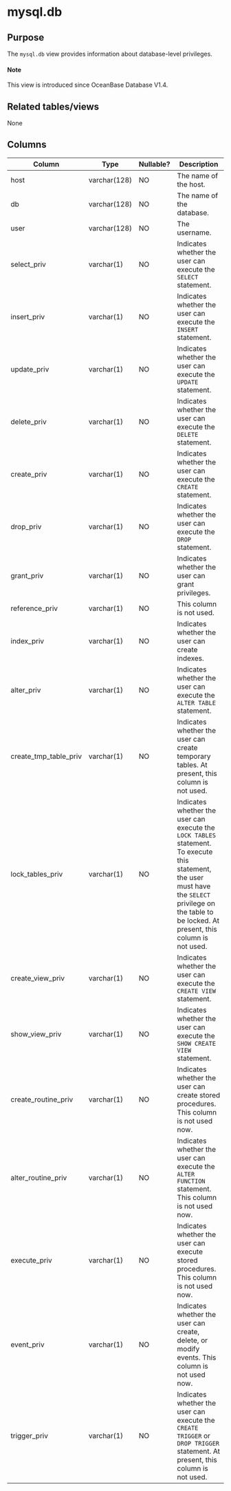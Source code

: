 # mysql.db

## Purpose

The `mysql.db` view provides information about database-level privileges.

<main id="notice" type='explain'>
  <h4>Note</h4>
  <p>This view is introduced since OceanBase Database V1.4. </p>
</main>

## Related tables/views

None

## Columns

| **Column** | **Type** | **Nullable?** | **Description** |
|-----------------------|--------------|----------------|------------------------------------------------------------------------|
| host | varchar(128) | NO | The name of the host. |
| db | varchar(128) | NO | The name of the database. |
| user | varchar(128) | NO | The username. |
| select_priv | varchar(1) | NO | Indicates whether the user can execute the `SELECT` statement. |
| insert_priv | varchar(1) | NO | Indicates whether the user can execute the `INSERT` statement. |
| update_priv | varchar(1) | NO | Indicates whether the user can execute the `UPDATE` statement. |
| delete_priv | varchar(1) | NO | Indicates whether the user can execute the `DELETE` statement. |
| create_priv | varchar(1) | NO | Indicates whether the user can execute the `CREATE` statement. |
| drop_priv | varchar(1) | NO | Indicates whether the user can execute the `DROP` statement. |
| grant_priv | varchar(1) | NO | Indicates whether the user can grant privileges. |
| reference_priv | varchar(1) | NO | This column is not used. |
| index_priv | varchar(1) | NO | Indicates whether the user can create indexes. |
| alter_priv | varchar(1) | NO | Indicates whether the user can execute the `ALTER TABLE` statement. |
| create_tmp_table_priv | varchar(1) | NO | Indicates whether the user can create temporary tables. At present, this column is not used. |
| lock_tables_priv | varchar(1) | NO | Indicates whether the user can execute the `LOCK TABLES` statement. To execute this statement, the user must have the `SELECT` privilege on the table to be locked. At present, this column is not used. |
| create_view_priv | varchar(1) | NO | Indicates whether the user can execute the `CREATE VIEW` statement. |
| show_view_priv | varchar(1) | NO | Indicates whether the user can execute the `SHOW CREATE VIEW` statement. |
| create_routine_priv | varchar(1) | NO | Indicates whether the user can create stored procedures. This column is not used now. |
| alter_routine_priv | varchar(1) | NO | Indicates whether the user can execute the `ALTER FUNCTION` statement. This column is not used now. |
| execute_priv | varchar(1) | NO | Indicates whether the user can execute stored procedures. This column is not used now. |
| event_priv | varchar(1) | NO | Indicates whether the user can create, delete, or modify events. This column is not used now. |
| trigger_priv | varchar(1) | NO | Indicates whether the user can execute the `CREATE TRIGGER` or `DROP TRIGGER` statement. At present, this column is not used. |
